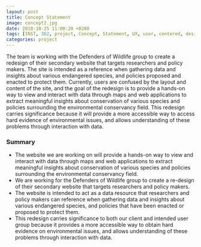```yaml
---
layout: post
title: Concept Statement
image: concept2.jpg
date: 2018-10-25 11:00:20 +0200
tags: [INST, 362, project, Concept, Statement, UX, user, centered, design, defenders, wildlife]
categories: project
---
```


 The team is working with the Defenders of Wildlife group to create a redesign of their secondary website that targets researchers and policy makers. The site is intended as a reference when gathering data and insights about various endangered species, and policies proposed and enacted to protect them. Currently, users are confused by the layout and content of the site, and the goal of the redesign is to provide a hands-on way to view and interact with data through maps and web applications to extract meaningful insights about conservation of various species and policies surrounding the environmental conservancy field. This redesign carries significance because it will provide a more accessible way to access hard evidence of environmental issues, and allows understanding of these problems through interaction with data.



### Summary

- The website we are working on will provide a hands-on way to view and interact with data through maps and web applications to extract meaningful insights about conservation of various species and policies surrounding the environmental conservancy field. 
- We are working for the Defenders of Wildlife group to create a re-design of their secondary website that targets researchers and policy makers.
- The website is intended to act as a data resource that researchers and policy makers can reference when gathering data and insights about various endangered species, and policies that have been enacted or proposed to protect them.
- This redesign carries significance to both our client and intended user group because it provides a more accessible way to obtain hard evidence on environmental issues, and allows understanding of these problems through interaction with data.
